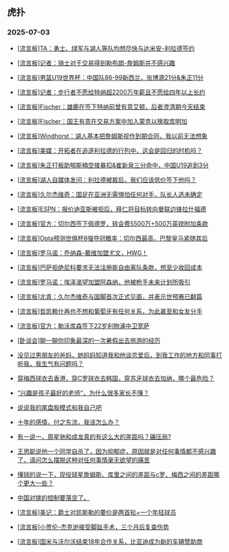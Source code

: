 ## 虎扑 
### 2025-07-03

+ [[流言板]TA：勇士、绿军与湖人等队均想尽快与达米安-利拉德签约](https://bbs.hupu.com/633538593.html)

+ [[流言板]记者：骑士对于交易得到勒布朗-詹姆斯并不感兴趣](https://bbs.hupu.com/633539584.html)

+ [[流言板]男篮U19世界杯：中国队86-99新西兰，张博源21分&amp;朱正11分](https://bbs.hupu.com/633537796.html)

+ [[流言板]记者：步行者不愿给特纳超2200万年薪且不愿给四年以上长约](https://bbs.hupu.com/633539246.html)

+ [[流言板]Fischer：雄鹿在签下特纳前曾有意艾顿，后者澄清期今天结束](https://bbs.hupu.com/633539465.html)

+ [[流言板]Fischer：国王有意在交易方案中加入蒙克以换取库明加](https://bbs.hupu.com/633540295.html)

+ [[流言板]Windhorst：湖人基本把詹姆斯视作到期合同，我以前无法想象](https://bbs.hupu.com/633540449.html)

+ [[流言板]美媒：开拓者在追逐利拉德的行列中，这会是回归的时机吗？](https://bbs.hupu.com/633538877.html)

+ [[流言板]朱正打板助郇斯楠空接暴扣&amp;崔新泉三分命中，中国U19追到3分](https://bbs.hupu.com/633537265.html)

+ [[流言板]湖人自媒体发问：利拉德被裁后，我们应该低价签下他吗？](https://bbs.hupu.com/633539372.html)

+ [[流言板]久尔杰维奇：国足在亚洲无需惧怕任何对手，队长人选未确定](https://bbs.hupu.com/633538147.html)

+ [[流言板]ESPN：报价迪亚斯被拒后，拜仁将目标转向曼联边锋拉什福德](https://bbs.hupu.com/633535328.html)

+ [[流言板]官方：切尔西签下佩德罗，转会费5500万+500万英镑附加条款](https://bbs.hupu.com/633538858.html)

+ [[流言板]Opta预测世俱杯8强夺冠概率：切尔西最高，巴黎皇马紧随其后](https://bbs.hupu.com/633536077.html)

+ [[流言板]罗马诺：乔纳森-戴维加盟尤文，HWG！](https://bbs.hupu.com/633532590.html)

+ [[流言板]巴萨拒绝尼科要求无法注册能自由离队条款，想至少收回成本](https://bbs.hupu.com/633535079.html)

+ [[流言板]罗马诺：埃泽渴望加盟阿森纳，他被枪手未来计划所吸引](https://bbs.hupu.com/633536273.html)

+ [[流言板]北青：久尔杰维奇与国脚首次正式见面，并表示世预赛已翻篇](https://bbs.hupu.com/633534053.html)

+ [[流言板]哲凯赖什再也不想和葡萄牙有任何关系，为此甚至和女友分手](https://bbs.hupu.com/633540283.html)

+ [[流言板]官方：勒沃库森签下22岁利物浦中卫宽萨](https://bbs.hupu.com/633535537.html)

+ [[卧谈会]聊一聊你印象最深的一次暑假出去旅游的经历](https://bbs.hupu.com/633538409.html)

+ [没见过男朋友的爸妈，她妈妈知道我和他谈恋爱后，到我工作的地方和同事打听我，我生气有问题吗？ ​​​](https://bbs.hupu.com/633537766.html)

+ [穿梅西球衣去香港，穿C罗球衣去韩国，穿苏牙球衣去加纳，哪个最危险？](https://bbs.hupu.com/633538370.html)

+ [“兴趣是孩子最好的老师”，为什么很多家长不懂？](https://bbs.hupu.com/633537574.html)

+ [说说我的尾盘股模式和我自己吧](https://bbs.hupu.com/633538655.html)

+ [十年的感情，付之东流，我该怎么办？](https://bbs.hupu.com/633538608.html)

+ [有一说一，周星驰和成龙真的有这么大的差距吗？碾压局?](https://bbs.hupu.com/633539461.html)

+ [王思聪说他一个同学自杀了，因为抑郁症，原因就是对任何事情都不感兴趣了，请问怎么摆脱这种对任何事情毫无欲望的痛苦](https://bbs.hupu.com/633537515.html)

+ [懂球的说一下，现役球星詹姆斯、库里之间的差距与c罗、梅西之间的差距哪个更大一些？](https://bbs.hupu.com/633540072.html)

+ [中国对镓的控制要落空了。](https://bbs.hupu.com/633540032.html)

+ [[流言板]美记：爵士对凯斯勒的要价是两首轮+一个年轻球员](https://bbs.hupu.com/633540955.html)

+ [[流言板]小贾伦-杰克逊接受脚趾手术，三个月后复查伤势](https://bbs.hupu.com/633541297.html)

+ [[流言板]国米与沃尔沃结束18年合作关系，比亚迪成为新的车辆赞助商](https://bbs.hupu.com/633537275.html)

